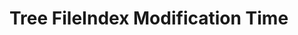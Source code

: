 # Tree FileIndex Modification Time



<script>
// import FileIndex = await System.import("src/client/fileindex.js")
import FileIndex from "src/client/fileindex.js"
import files from "src/client/files.js"
import moment from "src/external/moment.js";
import d3 from "src/external/d3.v5.js"

(async () => {
  var now = Date.now()
  
  var url = lively4url + "/src/client/"
  var tree = await files.fileTree(url)

  function visit(d, cb) {
    cb(d)
    d.children && d.children.forEach(ea => visit(ea,cb))
  }

  var urlMap = new Map()
  visit(tree, ea => urlMap.set(ea.url, ea))
  
  // connect our dababase entries with visualization data nodes
  await FileIndex.current().db.files.each(ea => {
    var d = urlMap.get(ea.url)
    if (d) {
      d.index = ea
    }
  })
  
  var div = await lively.create("div")
  div.style.position = "relative"
  div.style.width = "800px"
  div.style.height = "800px"
  
  var treemap = await lively.create("d3-tree")
  treemap.setTreeData(tree)
  treemap.style.backgroundColor = "lightgray"
  
  // positioning hack.... we make our coordinate system much easier by this
  lively.setPosition(treemap, lively.pt(0,0))
  treemap.style.width = "100%"
  treemap.style.height = "100%"
  
  div.appendChild(treemap)


  var maxSize = 0
  visit(treemap.treeData, ea => {
    if(ea.size) {
      maxSize = Math.max(maxSize, Number(ea.size))
    }
  })

  // var color = d3.scaleLinear().domain([0,25])
  //       .interpolate(d3.interpolateHcl)
  //       .range([d3.rgb("#FFFFFF"), d3.rgb('#9A9A9A')]);

  var color = d3.scaleLinear().domain([0,365 / 2 ])
        .interpolate(d3.interpolateHcl)
        .range([d3.rgb("#FFFFFF"), d3.rgb('#9A9A9A')]);



  treemap.dataColor = function(d) {
    // return color(d.data.index && d.data.index.tags ? d.data.index.tags.length : 0)
    if (d.data.index) {
      var time = moment(d.data.index.modified)
      var days = (now - time._d.getTime()) / 1000 / 60 / 60 / 24

      return color(days)
    }
  }
  
  treemap.dataClick = function(d) {
    lively.openInspector(d)
    
    // if (d.data && d.data.url) {
    //   lively.openBrowser(d.data.url)
    // }
  }

  
  
  treemap.updateViz()


  return div
})()
</script>